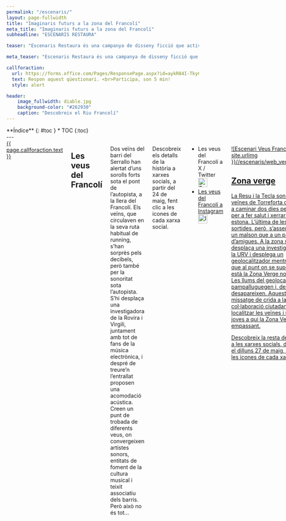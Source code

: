 ```yaml
---
permalink: "/escenaris/"
layout: page-fullwidth
title: "Imaginaris futurs a la zona del Francolí"
meta_title: "Imaginaris futurs a la zona del Francolí"
subheadline: "ESCENARIS RESTAURA"

teaser: "Escenaris Restaura és una campanya de disseny ficció que activa imaginaris de salut sobre com podrien ser l’àrea del Francolí al seu pas per Tarragona. Les veus del Francolí, Zona Verge i Les obres del Diable son tres relats transmedia que es difonen per Twitter i Instagram."

meta_teaser: "Escenaris Restaura és una campanya de disseny ficció que activa imaginaris de salut sobre com podrien ser l’àrea del Francolí al seu pas per Tarragona. Les veus del Francolí[1], Zona Verge[2] i Les obres del Diable[3] son tres relats transmedia que es difonen per Twitter i Instagram. Segueix-les i participa!"

callforaction:
  url: https://forms.office.com/Pages/ResponsePage.aspx?id=aykR84I-TkyCqajkA6QrEatLseDRAM5FsQ_t6wbWE9xUMDAwNEY0UDdET1lGMTQ2WDEwOVYzMkpGNS4u
  text: Respon aquest qüestionari. <br>Participa, son 5 min!
  style: alert

header:
    image_fullwidth: diable.jpg
    background-color: "#262930"
    caption: "Descobreix el Riu Francolí"
---
```

<!--more-->

<div class="row">
<div class="medium-4 medium-push-8 columns" markdown="1">
<div class="panel radius" markdown="1">
**Índice**
{: #toc }
*  TOC
{:toc}
</div>
</div><!-- /.medium-4.columns -->
---

<div class="medium-8 medium-pull-4 columns" markdown="1">

<head>
<style>
  .container {
    display: flex;
    justify-content: space-between;
    align-items: center;
    text-align: center;
    margin-bottom: 5px;
  }
  .container > div {
    flex: 1;
    display: flex;
    justify-content: center;
    align-items: center;
  }
  .container a {
    display: inline-block;
    margin: 0 10px;
  }
  .figcaption-container {
    display: flex;
    justify-content: space-between;
    width: 100%;
  }
  .figcaption-container > em {
    flex: 1;
    text-align: center;
  }
  figure {
    text-align: center;
    position: relative;
  }
  figcaption {
    margin-top: 10px;
  }
  .source {
    position: absolute;
    bottom: 60px; /* Ajustat per elevar-lo dins de la imatge */
    left: 0;
    width: 100%;
    color: white;
    background-color: rgba(0, 0, 0, 0.4); /* Fons negre més opac per millorar la visibilitat */
    padding: 5px 0;
    font-style: italic;
    text-align: center; /* Assegura que el text està centrat horitzontalment */
  }
</style>
</head>


   <div class="row t60 b60">
        <div class="small-12 text-center columns">
            <a class="button large radius {{ page.callforaction.style }}" href="{{ url }}{{ page.callforaction.url }}"{% if page.callforaction.url contains 'http' %} target="_blank" {% endif %}>{{ page.callforaction.text }}</a>
        </div><!-- /.small-12.columns -->
    </div><!-- /.row -->

## Les veus del Francolí
Dos veïns del barri del Serrallo han alertat d’uns sorolls forts sota el pont de l’autopista, a la llera del Francolí. Els veïns, que circulaven en la seva ruta habitual de running, s’han sorprès pels decibels, però també per la sonoritat sota l’autopista. S’hi desplaça una investigadora de la Rovira i Virgili, juntament amb tot de fans de la música electrònica, i despré de treure’n l’entrallat proposen una acomodació acústica. Creen un punt de trobada de diferents veus, on convergeixen artistes sonors, entitats de foment de la cultura musical i teixit associatiu dels barris. Però això no és tot... 

Descobreix els detalls de la història a xarxes socials, a partir del 24 de maig, fent clic a les icones de cada xarxa social.

- Les veus del Francolí a X / Twitter <a href="https://twitter.com/home" target="_blank"><img src="{{ site.baseurl }}/assets/img/X_icon.svg" alt="Twitter/X" style="width: 24px;">
- Les veus del Francolí a Instagram <a href="https://www.instagram.com/" target="_blank"><img src="{{ site.baseurl }}/assets/img/instagram_icon.svg.webp" alt="Instagram" style="width: 24px;">

![Escenari Veus Francolí]({{ site.urlimg }}//escenaris/web_veus_duo.jpg)


## Zona verge
La Resu i la Tecla son dues veïnes de Torreforta que surten a caminar dos dies per setmana per a fer salut i xerrar una estona. L’última de les seves sortides, però, s’assembla més a un malson que a un passeig d’amigues. A la zona s’hi desplaça una investigadora de la URV i desplega un geolocalitzador mentre explica que al punt on se suposa que està la Zona Verge no hi ha res. Les llums del geolocalitzador pampalluguegen i, de sobte, tots desapareixen. Aquest és un missatge de crida a la col·laboració ciutadana per a localitzar les veïnes i un munt de joves a qui la Zona Verge s’està empassant. 

Descobreix la resta de la història a les xarxes socials, disponible el dilluns 27 de maig, fent clic a les icones de cada xarxa social.

- Zona verge a X / Twitter <a href="https://twitter.com/home" target="_blank"><img src="{{ site.baseurl }}/assets/img/X_icon.svg" alt="Twitter/X" style="width: 24px;">
- Zona verge a Instagram <a href="https://www.instagram.com/" target="_blank"><img src="{{ site.baseurl }}/assets/img/instagram_icon.svg.webp" alt="Instagram" style="width: 24px;">
  
![Escenari Zona Verge]({{ site.urlimg }}//escenaris/web_verge_duo.jpg)

## Les Obres del Diable
Un turista alerta de la troballa d’ocells morts a la zona d’obres de millora del Pont del Diable. Dos jubilats del barri de Sant Pere i Sant Pau van a inspeccionar el fenòmen i troben conills i senglars morts, però queden sorpresos per la qualitat de les obres de millora dels accessos, el mobiliari urbà i la font d’aigua del pont. Al consistori ningú sap res d’aquestes obres, l’Ajuntament no les ha licitades. Des de l’arquebisbat confirmen el que tothom sospita: semblen obres del Diable. 

Descobreix els detalls de la història a xarxes socials, a partir del 29 de maig, fent clic a les icones de cada xarxa social.

- Obres del Diable a X / Twitter <a href="https://twitter.com/home" target="_blank"><img src="{{ site.baseurl }}/assets/img/X_icon.svg" alt="Twitter/X" style="width: 24px;">
- Obres del Diable a Instagram <a href="https://www.instagram.com/" target="_blank"><img src="{{ site.baseurl }}/assets/img/instagram_icon.svg.webp" alt="Instagram" style="width: 24px;">

 ![Escenari Obres Diable]({{ site.urlimg }}/escenaris/web_diable_duo.jpg)

## El Projecte
Seguint l’objectiu general de millora Salutogènica de l'Àrea Periurbana de Tarragona (Restaura), l’equip d’arquitectura i disseny es proposa el disseny d’una intervenció innovadora en una selecció de localitzacions, amb l’objectiu específic de millorar l’accessibilitat i facilitar-ne l’ús, de manera que augmentin els actius de salut de la població (objectiu 9 del Pla Restaura).

Després de la observació del terreny i tenint en compte les conclusions de la recerca prèvia, s’identifiquen els espais d’intervenció a la zona Francolí-Pont del Diable, i s’identifiquen també els següents temes de treball:
  - La manca de punts de trobada per a fomentar el teixit social
  - La predominància del so de les infrastructures de transport
  - La manca de punts d’avituallament i repòs (aigua, ombra i confort tèrmic)
  - La dificultat d’ubicar-se en l’entramat de camins i encreuaments amb vies de trànsit rodat
  - El paisatge ple de costures entre la natura i l’equipament industrial

Alguns dels *insights* observats tenen una intervenció inviable des de la realitat d'infraestructures industrials, de transport i de recursos econòmics disponibles, pel que la estratègia proposada és abordar-los des de la ficció. El brífing de les intervencions és concreta així:

> Dissenyar material gràfic i comunicatiu per tal d’oferir una **visualització** de l’emplaçament ideal al llindar de la utopia per a despertar en la ciutadania l’**imaginari d’ús** de l’**escenari preferible**, tal com es defineix al [Con de futurs](https://design-toolkit.recursos.uoc.edu/disseny-especulatiu/) de Joseph Voros (2003), a partir de Henchey (1978).

El projecte s’ha concretat en una campanya de disseny ficció, que fa ús d’elements locals per a generar versemblança, i que inclou tres relats de ficció, articulats amb imatges creades amb intel·ligència artificial, que es difonen per les xarxes socials. Es fa ús de recursos distòpics per a millorar l’*engagement* del públic. La finalitat de presentar escenaris preferibles de disseny és la d’activar la possibilitat d’un canvi de paradigma que prioritzi la salut de les persones per davant de les infraestructures industrials i de transport.

Amb l’ús del qüestionari, mesurarem el potencial de canvi de les imatges generades, la disponibilitat de la població a participar d’aquest canvi, i els actius de salut relacionats amb els escenaris preferibles. També el biax distòpic que produeix l’ús de la IA a les imatges. Amb plugins d'intel·ligència artificial s'han creat imatges que replantegen els punts de conflicte, oferint alternatives al que el públic mitjà considera un "escenari ideal". Les escenes presentades il·lustren zones on realitzar activitats a l’aire lliure, on passar el temps en companyia i, en general, zones de natura domesticada. La IA ha interpretat els espais en sintonia amb les necessitats socials observades a la recerca prèvia i amb el potencial ambiental, però fent ús d'una estètica on es potencien els prats verds, en un imaginari bucòlic i conservador, i on s'utilitzen flors per evocar espais més propers a la idea de jardí que amb la representació d'un riu Francolí naturalitzat.

   <div class="row t60 b60">
        <div class="small-12 text-center columns">
            <a class="button large radius {{ page.callforaction.style }}" href="{{ url }}{{ page.callforaction.url }}"{% if page.callforaction.url contains 'http' %} target="_blank" {% endif %}>{{ page.callforaction.text }}</a>
        </div><!-- /.small-12.columns -->
    </div><!-- /.row -->

## Equip Escenaris Restaura
- Coordinació i direcció d’art: Dra. Elena Bartomeu
- Guió: Dra. Elena Bartomeu
- Imatges: Dr. Raúl Oliva i Dr. Salvador Huertas
- Audiovisuals: Dr. Oriol Ventura
- Recerca: Dr. Pau Solá-Morales, Prof. Josep Maria Solé, Dr. David Steegmann, Dra. Yolanda Pérez Albert, Dr. Raúl Oliva, Dr. Salvador Huertas, Dr. Oriol Ventura, Dra. Elena Bartomeu.
- Grups de recerca: Grup de Recerca en Disseny, Salut i Benestar (GR 00469) EINA UAB, Grup de Recerca en Anàlisi Territorial i Estudis Turístics (GRATET, URV), Centre de Recerca Urbana del Camp (CRUC), Grup de Recerca en Disseny (SGR.00674, UB)

- Amb la col·laboració especial de: Gabinet de Comunicació de la URV. Blog Barri del Port @BarridelPort, Anna Saballs @AnnaSaballs, Joan Ruiz  @joan_ru_ca.



